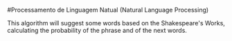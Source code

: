 #Processamento de Linguagem Natual (Natural Language Processing)

This algorithm will suggest some words based on the Shakespeare's Works, calculating the probability of the phrase and of the next words.
